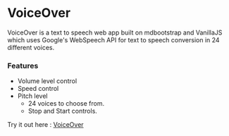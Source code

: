 # VoiceOver

VoiceOver is a text to speech web app built on mdbootstrap and VanillaJS which uses Google's WebSpeech API for text to speech conversion in 24 different voices.

### Features 
- Volume level control
- Speed control
- Pitch level
  - 24 voices to choose from.
  - Stop and Start controls.

Try it out here : [VoiceOver](https://nervous-meninsky-35c755.netlify.app)
